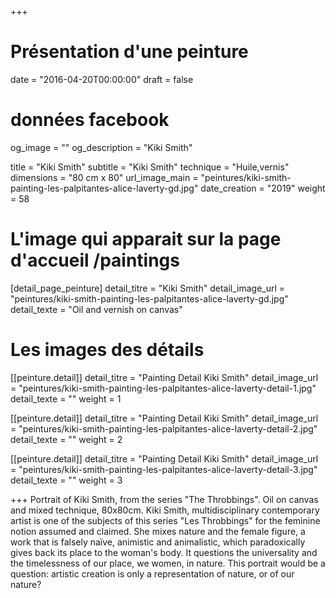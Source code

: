 +++
# Présentation d'une peinture
date = "2016-04-20T00:00:00"
draft = false

# données facebook
og_image = ""
og_description = "Kiki Smith"

title = "Kiki Smith"
subtitle = "Kiki Smith"
technique = "Huile,vernis"
dimensions = "80 cm x 80"
url_image_main = "peintures/kiki-smith-painting-les-palpitantes-alice-laverty-gd.jpg"
date_creation = "2019"
weight = 58

# L'image qui apparait sur la page d'accueil /paintings
[detail_page_peinture]
detail_titre = "Kiki Smith"
detail_image_url = "peintures/kiki-smith-painting-les-palpitantes-alice-laverty-gd.jpg"
detail_texte = "Oil and vernish on canvas"

# Les images des détails
[[peinture.detail]]
detail_titre = "Painting Detail Kiki Smith"
detail_image_url = "peintures/kiki-smith-painting-les-palpitantes-alice-laverty-detail-1.jpg"
detail_texte = ""
weight = 1

[[peinture.detail]]
detail_titre = "Painting Detail Kiki Smith"
detail_image_url = "peintures/kiki-smith-painting-les-palpitantes-alice-laverty-detail-2.jpg"
detail_texte = ""
weight = 2

[[peinture.detail]]
detail_titre = "Painting Detail Kiki Smith"
detail_image_url = "peintures/kiki-smith-painting-les-palpitantes-alice-laverty-detail-3.jpg"
detail_texte = ""
weight = 3

+++
Portrait of Kiki Smith, from the series "The Throbbings". Oil on canvas and mixed technique, 80x80cm.
Kiki Smith, multidisciplinary contemporary artist is one of the subjects of this series "Les Throbbings" for the feminine notion assumed and claimed. She mixes nature and the female figure, a work that is falsely naïve, animistic and animalistic, which paradoxically gives back its place to the woman's body. It questions the universality and the timelessness of our place, we women, in nature. This portrait would be a question: artistic creation is only a representation of nature, or of our nature?
